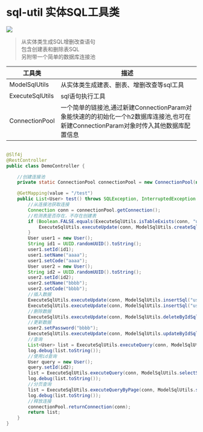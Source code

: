 # sql-util 实体SQL工具类

[![](https://jitpack.io/v/com.gitee.wb04307201/sql-util.svg)](https://jitpack.io/#com.gitee.wb04307201/sql-util)

> 从实体类生成SQL增删改查语句  
> 包含创建表和删除表SQL  
> 另附带一个简单的数据库连接池

| 工具类             | 描述                                                                                  |
|-----------------|-------------------------------------------------------------------------------------|
| ModelSqlUtils   | 从实体类生成建表、删表、增删改查等sql工具                                                              |
| ExecuteSqlUtils | sql语句执行工具                                                                           |
| ConnectionPool  | 一个简单的链接池,通过新建ConnectionParam对象能快速的的初始化一个h2数据库连接池,也可在新建ConnectionParam对象时传入其他数据库配置信息 |

```java

@Slf4j
@RestController
public class DemoController {

    //创建连接池
    private static ConnectionPool connectionPool = new ConnectionPool(new ConnectionParam());

    @GetMapping(value = "/test")
    public List<User> test() throws SQLException, InterruptedException {
        //从连接池获取连接
        Connection conn = connectionPool.getConnection();
        //检测表是否存在，不存在创建表
        if (Boolean.FALSE.equals(ExecuteSqlUtils.isTableExists(conn, "userInfo", DbType.h2))) {
            ExecuteSqlUtils.executeUpdate(conn, ModelSqlUtils.createSql("userInfo", User.class));
        }
        User user1 = new User();
        String id1 = UUID.randomUUID().toString();
        user1.setId(id1);
        user1.setName("aaaa");
        user1.setCode("aaaa");
        User user2 = new User();
        String id2 = UUID.randomUUID().toString();
        user2.setId(id2);
        user2.setName("bbbb");
        user2.setCode("bbbb");
        //插入数据
        ExecuteSqlUtils.executeUpdate(conn, ModelSqlUtils.insertSql("userInfo", user1));
        ExecuteSqlUtils.executeUpdate(conn, ModelSqlUtils.insertSql("userInfo", user2));
        //删除数据
        ExecuteSqlUtils.executeUpdate(conn, ModelSqlUtils.deleteByIdSql("userInfo", user1));
        //更新数据
        user2.setPassword("bbbb");
        ExecuteSqlUtils.executeUpdate(conn, ModelSqlUtils.updateByIdSql("userInfo", user2));
        //查询
        List<User> list = ExecuteSqlUtils.executeQuery(conn, ModelSqlUtils.selectSql("userInfo", new User()), User.class);
        log.debug(list.toString());
        //使用id查询
        User query = new User();
        query.setId(id2);
        list = ExecuteSqlUtils.executeQuery(conn, ModelSqlUtils.selectSql("userInfo", query), User.class);
        log.debug(list.toString());
        //分页查询
        list = ExecuteSqlUtils.executeQueryByPage(conn, ModelSqlUtils.selectSql("userInfo", new User()), DbType.h2, 1, 2, User.class);
        log.debug(list.toString());
        //释放连接
        connectionPool.returnConnection(conn);
        return list;
    }
}
```
